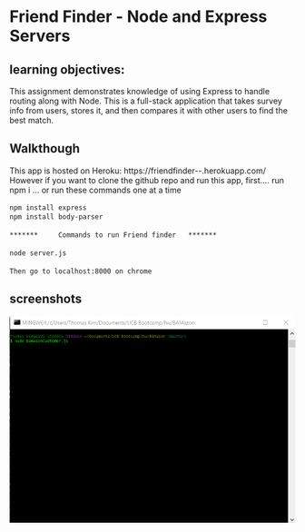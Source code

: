 # Friend Finder - Node and Express Servers

## learning objectives:
This assignment demonstrates knowledge of using Express to handle routing along with Node. This is a full-stack application that takes survey info from users, stores it, and then compares it with other users to find the best match.

## Walkthough
This app is hosted on Heroku: https://friendfinder--.herokuapp.com/ However if you want to clone the github repo and run this app, first.... 
run npm i ... or run these commands one at a time 

```
npm install express
npm install body-parser

*******     Commands to run Friend finder   *******

node server.js

Then go to localhost:8000 on chrome
```
## screenshots
![gif of customer terminal](https://github.com/tomkim825/BAMazon/blob/master/customer.gif)